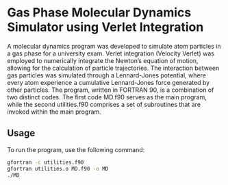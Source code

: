 # Gas Phase Molecular Dynamics Simulator using Verlet Integration

A molecular dynamics program was developed to simulate atom particles in a gas phase for a university exam. Verlet
integration (Velocity Verlet) was employed to numerically integrate the Newton’s equation of motion, allowing for the calculation
of particle trajectories. The interaction between gas particles was simulated through a Lennard-Jones potential,
where every atom experience a cumulative Lennard-Jones force generated by other particles.
The program, written in FORTRAN 90, is a combination of two distinct codes. The first code MD.f90 serves
as the main program, while the second utilities.f90 comprises a set of subroutines that are invoked within the main
program.

## Usage

To run the program, use the following command:
```bash
gfortran -c utilities.f90
gfortran utilities.o MD.f90 -o MD
./MD
```


